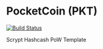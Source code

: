 PocketCoin (PKT)
===========

[![Build Status](https://travis-ci.org/RazorLove/pocketcoin.png?branch=master)](https://travis-ci.org/RazorLove/pocketcoin)


Scrypt Hashcash PoW Template
